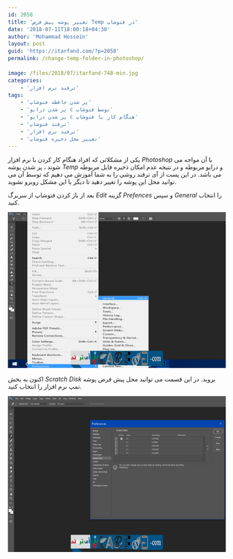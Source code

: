 ```yaml
---
id: 2058
title: 'تغییر پوشه پیش فرض Temp در فتوشاپ'
date: '2018-07-11T18:00:18+04:30'
author: 'Mohammad Hossein'
layout: post
guid: 'https://itarfand.com/?p=2058'
permalink: /change-temp-folder-in-photoshop/

image: /files/2018/07/itarfand-748-min.jpg
categories:
    - 'ترفند نرم افزار'
tags:
    - 'پر شدن حافظه فتوشاپ'
    - 'پر شدن درایو c توسط فتوشاپ'
    - 'پر شدن درایو c هنگام کار با فتوشاپ'
    - 'ترفند فتوشاپ'
    - 'ترفند نرم افزار'
    - 'تغییر محل ذخیره فتوشاپ'
---
```


 یکی از مشکلاتی که افراد هنگام کار کردن با نرم افزار *Photoshop* با آن مواجه می شوند ، پر شدن پوشه *Temp* و درایو مربوطه و در نتیجه عدم امکان ذخیره فایل مربوطه می باشد. در این پست از آی ترفند روشی را به شما آموزش می دهیم که توسط آن می توانید محل این پوشه را تغییر دهید تا دیگر با این مشکل روبرو نشوید.

 بعد از باز کردن فتوشاپ از سربرگ *Edit* گزینه *Prefences* و سپس *General* را انتخاب کنید.

 ![mhkarami97](/files/2018/07/itarfand-746-min.jpg)

 اکنون به بخش *Scratch Disk* بروید. در این قسمت می توانید محل پیش فرض پوشه تمپ نرم افزار را انتخاب کنید.

 ![mhkarami97](/files/2018/07/itarfand-747-min.jpg)